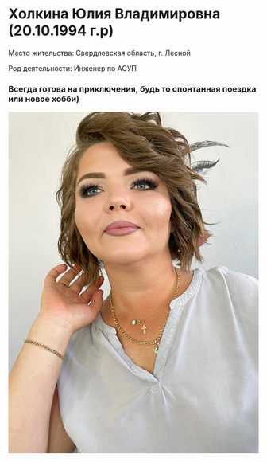 # Холкина Юлия Владимировна (20.10.1994 г.р)

Место жительства: Свердловская область, г. Лесной

Род деятельности: Инженер по АСУП

### Всегда готова на приключения, будь то спонтанная поездка или новое хобби)
![Фото](1.jpg)
